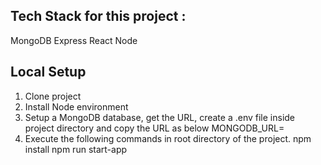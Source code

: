 ## Tech Stack for this project :
  MongoDB
  Express
  React
  Node

## Local Setup
1. Clone project
2. Install Node environment
3. Setup  a MongoDB database, get the URL, create a .env file inside project directory and copy the URL as below
      MONGODB_URL=<string url>
4. Execute the following commands in root directory of the project.
      npm install
      npm run start-app




